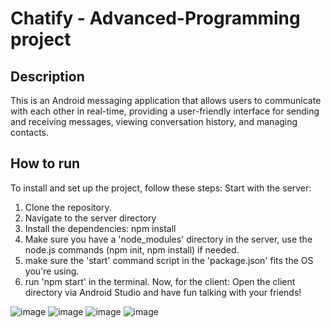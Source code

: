 # Chatify - Advanced-Programming project

## Description

This is an Android messaging application that allows users to communicate with each other
in real-time, providing a user-friendly interface for sending and receiving messages, viewing conversation history, and managing contacts.

## How to run

To install and set up the project, follow these steps:
Start with the server:
1. Clone the repository.
2. Navigate to the server directory
3. Install the dependencies: npm install
5. Make sure you have a 'node_modules' directory in the server, use the node.js commands (npm init, npm install) if needed.
6. make sure the 'start' command script in the 'package.json' fits the OS you're using.
7. run 'npm start' in the terminal.
Now, for the client:
Open the client directory via Android Studio and have fun talking with your friends!

![image](https://github.com/AdiLichten/AP2-EX4/assets/118753575/c02ce341-a448-4022-a7ae-6e233fe565f5)
![image](https://github.com/AdiLichten/AP2-EX4/assets/118753575/9d0c1a79-a176-48e3-ae25-10254a301841)
![image](https://github.com/AdiLichten/AP2-EX4/assets/118753575/64365f51-8194-4b4c-81e9-e1158b4b9a3d)
![image](https://github.com/AdiLichten/AP2-EX4/assets/118753575/b75713fd-8535-41e4-b5e0-a7a0fe5bd2a3)



